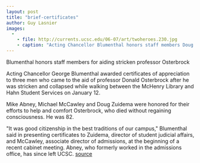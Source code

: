 ```yaml
---
layout: post
title: "brief-certificates"
author: Guy Lasnier
images:
  -
    - file: http://currents.ucsc.edu/06-07/art/twoheroes.230.jpg
    - caption: "Acting Chancellor Blumenthal honors staff members Doug Zuidema, center, and Michael McCawley, right, for their aid and comfort of the late Professor Donald Osterbrock. Photo: Guy Lasnier"
---
```


Blumenthal honors staff members for aiding stricken professor Osterbrock

Acting Chancellor George Blumenthal awarded certificates of appreciation to three men who came to the aid of professor Donald Osterbrock after he was stricken and collapsed while walking between the McHenry Library and Hahn Student Services on January 12.

Mike Abney, Michael McCawley and Doug Zuidema were honored for their efforts to help and comfort Osterbrock, who died without regaining consciousness. He was 82.

"It was good citizenship in the best traditions of our campus," Blumenthal said in presenting certificates to Zuidema, director of student judicial affairs, and McCawley, associate director of admissions, at the beginning of a recent cabinet meeting. Abney, who formerly worked in the admissions office, has since left UCSC.
[source](http://www1.ucsc.edu/currents/06-07/02-12/brief-certificates.asp "Permalink to brief-certificates")
